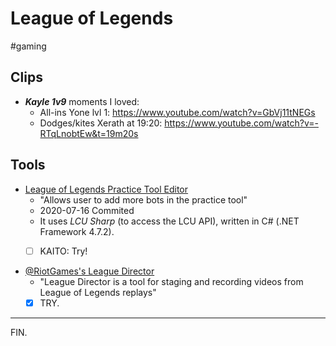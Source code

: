 # League of Legends
#gaming

## Clips

- **_Kayle 1v9_** moments I loved:
    * All-ins Yone lvl 1: https://www.youtube.com/watch?v=GbVj11tNEGs
    * Dodges/kites Xerath at 19:20: https://www.youtube.com/watch?v=-RTqLnobtEw&t=19m20s


## Tools

- [League of Legends Practice Tool Editor](https://github.com/MManoah/league-practice-tool)
    * "Allows user to add more bots in the practice tool"
    * 2020-07-16 Commited 
    * It uses _LCU Sharp_ (to access the LCU API), written in C# (.NET Framework 4.7.2).
    * [ ] KAITO: Try!


- [@RiotGames's League Director](https://github.com/riotgames/leaguedirector)
    * "League Director is a tool for staging and recording videos from League of Legends replays"
    * [x] TRY.

---

FIN.
